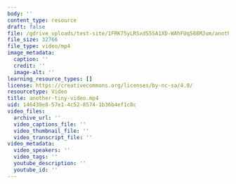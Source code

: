 ```yaml
---
body: ''
content_type: resource
draft: false
file: /gdrive_uploads/test-site/1FRK75yLRSxdS5SA1XD-WAhFUq508MJum/another-tiny-video.mp4
file_size: 32766
file_type: video/mp4
image_metadata:
  caption: ''
  credit: ''
  image-alt: ''
learning_resource_types: []
license: https://creativecommons.org/licenses/by-nc-sa/4.0/
resourcetype: Video
title: another-tiny-video.mp4
uid: 146439e8-57e1-4c52-8574-1b36b4ef1c8c
video_files:
  archive_url: ''
  video_captions_file: ''
  video_thumbnail_file: ''
  video_transcript_file: ''
video_metadata:
  video_speakers: ''
  video_tags: ''
  youtube_description: ''
  youtube_id: ''
---
```

